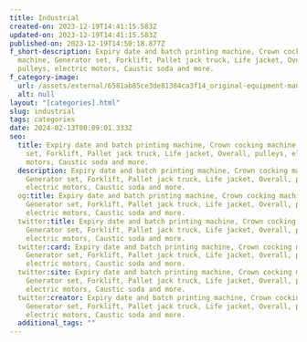 ```yaml
---
title: Industrial
created-on: 2023-12-19T14:41:15.583Z
updated-on: 2023-12-19T14:41:15.583Z
published-on: 2023-12-19T14:50:18.877Z
f_short-description: Expiry date and batch printing machine, Crown cocking
  machine, Generator set, Forklift, Pallet jack truck, Life jacket, Overall,
  pulleys, electric motors, Caustic soda and more.
f_category-image:
  url: /assets/external/6581ab85ce3de81384ca3f14_original-equipment-manfacturing-vyrobca-zariadeni-a-komponentov-1024x683.jpg
  alt: null
layout: "[categories].html"
slug: industrial
tags: categories
date: 2024-02-13T00:09:01.333Z
seo:
  title: Expiry date and batch printing machine, Crown cocking machine, Generator
    set, Forklift, Pallet jack truck, Life jacket, Overall, pulleys, electric
    motors, Caustic soda and more.
  description: Expiry date and batch printing machine, Crown cocking machine,
    Generator set, Forklift, Pallet jack truck, Life jacket, Overall, pulleys,
    electric motors, Caustic soda and more.
  og:title: Expiry date and batch printing machine, Crown cocking machine,
    Generator set, Forklift, Pallet jack truck, Life jacket, Overall, pulleys,
    electric motors, Caustic soda and more.
  twitter:title: Expiry date and batch printing machine, Crown cocking machine,
    Generator set, Forklift, Pallet jack truck, Life jacket, Overall, pulleys,
    electric motors, Caustic soda and more.
  twitter:card: Expiry date and batch printing machine, Crown cocking machine,
    Generator set, Forklift, Pallet jack truck, Life jacket, Overall, pulleys,
    electric motors, Caustic soda and more.
  twitter:site: Expiry date and batch printing machine, Crown cocking machine,
    Generator set, Forklift, Pallet jack truck, Life jacket, Overall, pulleys,
    electric motors, Caustic soda and more.
  twitter:creator: Expiry date and batch printing machine, Crown cocking machine,
    Generator set, Forklift, Pallet jack truck, Life jacket, Overall, pulleys,
    electric motors, Caustic soda and more.
  additional_tags: ""
---
```

